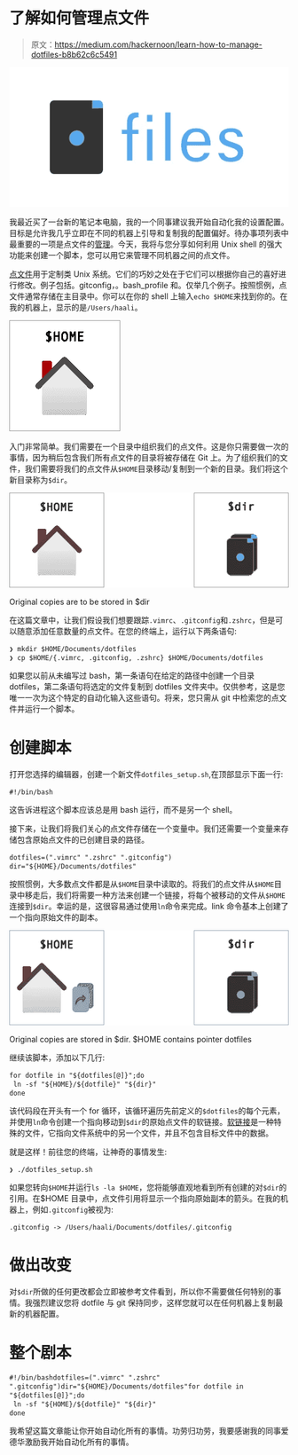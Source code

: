 # 了解如何管理点文件

> 原文：<https://medium.com/hackernoon/learn-how-to-manage-dotfiles-b8b62c6c5491>

![](img/e9c16bd35fc8eff985956e4f9f6c4bc0.png)

我最近买了一台新的笔记本电脑，我的一个同事建议我开始自动化我的设置配置。目标是允许我几乎立即在不同的机器上引导和复制我的配置偏好。待办事项列表中最重要的一项是点文件的[管理](https://hackernoon.com/tagged/management)。今天，我将与您分享如何利用 Unix shell 的强大功能来创建一个脚本，您可以用它来管理不同机器之间的点文件。

[点文件](https://hackernoon.com/tagged/dotfiles)用于定制类 Unix 系统。它们的巧妙之处在于它们可以根据你自己的喜好进行修改。例子包括。gitconfig，。bash_profile 和。仅举几个例子。按照惯例，点文件通常存储在主目录中。你可以在你的 shell 上输入`echo $HOME`来找到你的。在我的机器上，显示的是`/Users/haali`。

![](img/3d94c9c8d6750f9881bcac7446af50e4.png)

入门非常简单。我们需要在一个目录中组织我们的点文件。这是你只需要做一次的事情，因为稍后包含我们所有点文件的目录将被存储在 Git 上。为了组织我们的文件，我们需要将我们的点文件从`$HOME`目录移动/复制到一个新的目录。我们将这个新目录称为`$dir`。

![](img/9a20ab8529deac266388b35d50b30e34.png)

Original copies are to be stored in $dir

在这篇文章中，让我们假设我们想要跟踪`.vimrc`、`.gitconfig`和`.zshrc`，但是可以随意添加任意数量的点文件。在您的终端上，运行以下两条语句:

```
❯ mkdir $HOME/Documents/dotfiles
❯ cp $HOME/{.vimrc, .gitconfig, .zshrc} $HOME/Documents/dotfiles
```

如果您以前从未编写过 bash，第一条语句在给定的路径中创建一个目录 dotfiles，第二条语句将选定的文件复制到 dotfiles 文件夹中。仅供参考，这是您唯一一次为这个特定的自动化输入这些语句。将来，您只需从 git 中检索您的点文件并运行一个脚本。

# 创建脚本

打开您选择的编辑器，创建一个新文件`dotfiles_setup.sh`,在顶部显示下面一行:

```
#!/bin/bash
```

这告诉进程这个脚本应该总是用 bash 运行，而不是另一个 shell。

接下来，让我们将我们关心的点文件存储在一个变量中。我们还需要一个变量来存储包含原始点文件的已创建目录的路径。

```
dotfiles=(".vimrc" ".zshrc" ".gitconfig")
dir="${HOME}/Documents/dotfiles"
```

按照惯例，大多数点文件都是从`$HOME`目录中读取的。将我们的点文件从`$HOME`目录中移走后，我们将需要一种方法来创建一个链接，将每个被移动的文件从`$HOME`连接到`$dir`。幸运的是，这很容易通过使用`ln`命令来完成。link 命令基本上创建了一个指向原始文件的副本。

![](img/0964e672560603bb4683c769c4f3c636.png)

Original copies are stored in $dir. $HOME contains pointer dotfiles

继续该脚本，添加以下几行:

```
for dotfile in "${dotfiles[@]}";do
 ln -sf "${HOME}/${dotfile}" "${dir}"
done
```

该代码段在开头有一个 for 循环，该循环遍历先前定义的`$dotfiles`的每个元素，并使用`ln`命令创建一个指向移动到`$dir`的原始点文件的软链接。[软链接](https://en.wikipedia.org/wiki/Symbolic_link)是一种特殊的文件，它指向文件系统中的另一个文件，并且不包含目标文件中的数据。

就是这样！前往您的终端，让神奇的事情发生:

```
❯ ./dotfiles_setup.sh
```

如果您转向`$HOME`并运行`ls -la $HOME`，您将能够直观地看到所有创建的对`$dir`的引用。在$HOME 目录中，点文件引用将显示一个指向原始副本的箭头。在我的机器上，例如`.gitconfig`被视为:

```
.gitconfig -> /Users/haali/Documents/dotfiles/.gitconfig
```

# 做出改变

对`$dir`所做的任何更改都会立即被参考文件看到，所以你不需要做任何特别的事情。我强烈建议您将 dotfile 与 git 保持同步，这样您就可以在任何机器上复制最新的机器配置。

# 整个剧本

```
#!/bin/bashdotfiles=(".vimrc" ".zshrc" ".gitconfig")dir="${HOME}/Documents/dotfiles"for dotfile in "${dotfiles[@]}";do
 ln -sf "${HOME}/${dotfile}" "${dir}"
done
```

我希望这篇文章能让你开始自动化所有的事情。功劳归功劳，我要感谢我的同事爱德华激励我开始自动化所有的事情。